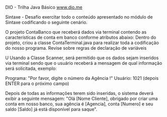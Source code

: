 DIO - Trilha Java Básico
www.dio.me

Sintaxe - Desafio
exercitar todo o conteúdo apresentado no módulo de Sintaxe codificando o seguinte cenário.

O projeto ContaBanco que receberá dados via terminal contendo as características de conta em banco conforme atributos abaixo:
Dentro do projeto, criou a classe ContaTerminal.java para realizar toda a codificação do nosso programa.
Revise sobre regras de declaração de variáveis

U
Usando a Classe Scanner, será permitido que os dados sejam inseridos via terminal sendo que o usuário receberá a mensagem de qual informação será solicitada, exemplo:

Programa: "Por favor, digite o número da Agência !"
Usuário: 1021 (depois ENTER para o próximo campo)

Depois de todas as informações terem sido inseridas, o sistema deverá exibir a seguinte mensagem:
"Olá [Nome Cliente], obrigado por criar uma conta em nosso banco, sua agência é [Agencia], conta [Numero] e seu saldo [Saldo] já está disponível para saque".